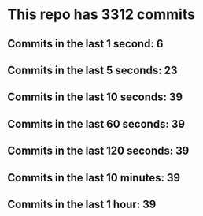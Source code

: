 # This repo has 3312 commits

## Commits in the last 1 second: 6
## Commits in the last 5 seconds: 23
## Commits in the last 10 seconds: 39
## Commits in the last 60 seconds: 39
## Commits in the last 120 seconds: 39
## Commits in the last 10 minutes: 39
## Commits in the last 1 hour: 39
